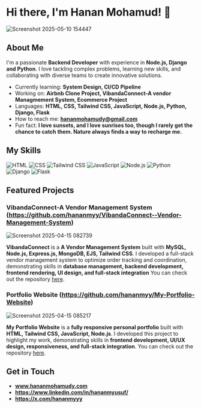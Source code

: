 # Hi there, I'm Hanan Mohamud! 👋

![Screenshot 2025-05-10 154447](https://github.com/user-attachments/assets/31aa6a5e-ff06-4fe3-89c1-8611306bda22)

## About Me

I'm a passionate **Backend Developer** with experience in **Node.js, Django and Python**. I love tackling complex problems, learning new skills, and collaborating with diverse teams to create innovative solutions.

- Currently learning: **System Design, CI/CD Pipeline**
- Working on: **Airbnb Clone Project, VibandaConnect-A vendor Managmement System, Ecommerce Project**
- Languages: **HTML, CSS, Tailwind CSS, JavaScript, Node.js, Python, Django, Flask**
- How to reach me: **hananmohamudy@gmail.com**
- Fun fact: **I love sunsets, and I love sunrises too, though I rarely get the chance to catch them. Nature always finds a way to recharge me.**

## My Skills

![HTML](https://img.shields.io/badge/-HTML-E34F26?style=flat-square&logo=html5&logoColor=white)
![CSS](https://img.shields.io/badge/-CSS-1572B6?style=flat-square&logo=css3&logoColor=white)
![Tailwind CSS](https://img.shields.io/badge/-Tailwind%20CSS-38B2AC?style=flat-square&logo=tailwind-css&logoColor=white)
![JavaScript](https://img.shields.io/badge/-JavaScript-F7DF1E?style=flat-square&logo=javascript&logoColor=black)
![Node.js](https://img.shields.io/badge/-Node.js-339933?style=flat-square&logo=node.js&logoColor=white)
![Python](https://img.shields.io/badge/-Python-3776AB?style=flat-square&logo=python&logoColor=white)
![Django](https://img.shields.io/badge/-Django-092E20?style=flat-square&logo=django&logoColor=white)
![Flask](https://img.shields.io/badge/-Flask-000000?style=flat-square&logo=flask&logoColor=white)


## Featured Projects

### VibandaConnect-A Vendor Management System (https://github.com/hananmyy/VibandaConnect--Vendor-Management-System)

![Screenshot 2025-04-15 082739](https://github.com/user-attachments/assets/245ea48b-8c00-49ae-85b4-768b3e580df8)

**VibandaConnect** is a **A Vendor Management System** built with **MySQL, Node.js, Express.js, MongoDB, EJS, Tailwind CSS**. I developed a full-stack vendor management system to optimize order tracking and coordination, demonstrating skills in **database management, backend development, frontend rendering, UI design, and full-stack integration**
You can check out the repository [here](https://github.com/user-attachments/assets/245ea48b-8c00-49ae-85b4-768b3e580df8).

### Portfolio Website (https://github.com/hananmyy/My-Portfolio-Website)

![Screenshot 2025-04-15 085217](https://github.com/user-attachments/assets/35dd7645-8e31-43e6-8b22-75a96e7810a2)

**My Portfolio Website** is a **fully responsive personal portfolio** built with **HTML, Tailwind CSS, JavaScript, Node.js**. I developed this project to highlight my work, demonstrating skills in **frontend development, UI/UX design, responsiveness, and full-stack integration**.
You can check out the repository [here](https://github.com/user-attachments/assets/35dd7645-8e31-43e6-8b22-75a96e7810a2).

## Get in Touch

- **www.hananmohamudy.com**
- **https://www.linkedin.com/in/hananmyusuf/**
- **https://x.com/hananmyyy**


